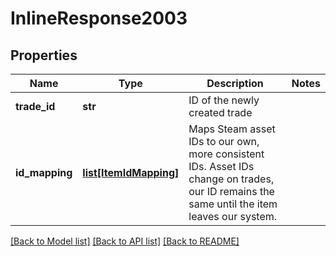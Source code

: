 # InlineResponse2003

## Properties
Name | Type | Description | Notes
------------ | ------------- | ------------- | -------------
**trade_id** | **str** | ID of the newly created trade | 
**id_mapping** | [**list[ItemIdMapping]**](ItemIdMapping.md) | Maps Steam asset IDs to our own, more consistent IDs. Asset IDs change on trades, our ID remains the same until the item leaves our system.  | 

[[Back to Model list]](../README.md#documentation-for-models) [[Back to API list]](../README.md#documentation-for-api-endpoints) [[Back to README]](../README.md)


